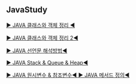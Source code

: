 ## JavaStudy

<div>
  
[▶ JAVA 클래스와 객체 정리 ◀](https://blog.naver.com/dnddlsla159/223591178078)

[▶ JAVA 클래스와 객체 정리 2◀](https://blog.naver.com/dnddlsla159/223591261346) 

[▶ JAVA 선언문 해석방법◀ ](https://blog.naver.com/dnddlsla159/223591273184) 

[▶ JAVA Stack & Queue & Heap◀ ](https://blog.naver.com/dnddlsla159/223591253203)  

[▶ JAVA 원시변수 & 참조변수◀ ](https://blog.naver.com/dnddlsla159/223591209579)
[▶ JAVA 메서드 정의◀ ](https://blog.naver.com/dnddlsla159/223594837018)

</div>
